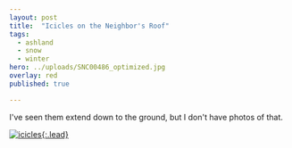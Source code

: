 ```yaml
---
layout: post
title:  "Icicles on the Neighbor's Roof"
tags:
  - ashland
  - snow
  - winter
hero: ../uploads/SNC00486_optimized.jpg
overlay: red
published: true

---
```


I've seen them extend down to the ground, but I don't have photos of that.

[![icicles](../uploads/SNC00486_optimized.jpg){:.lead}](../uploads/SNC00486.jpg)